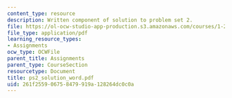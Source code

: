 ```yaml
---
content_type: resource
description: Written component of solution to problem set 2.
file: https://ol-ocw-studio-app-production.s3.amazonaws.com/courses/1-224j-carrier-systems-fall-2003/261f255906758479919a128264dc0c0a_ps2_solution_word.pdf
file_type: application/pdf
learning_resource_types:
- Assignments
ocw_type: OCWFile
parent_title: Assignments
parent_type: CourseSection
resourcetype: Document
title: ps2_solution_word.pdf
uid: 261f2559-0675-8479-919a-128264dc0c0a
---
```

